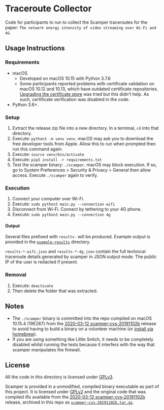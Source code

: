 # Traceroute Collector

Code for participants to run to collect the Scamper traceroutes for the paper:
`The network energy intensity of video streaming over Wi-Fi and 4G`.

## Usage Instructions

### Requirements

* macOS.
  * Developed on macOS 10.15 with Python 3.7.6
  * Some participants reported problems with certificate validation on macOS
    10.12 and 10.13, which have outdated certificate repositories. [Upgrading
    the certificate store](https://stackoverflow.com/a/61142526) was tried but
    this didn't help. As such, certificate verification was disabled in the
    code.
* Python 3.6+.

### Setup

1. Extract the release zip file into a new directory. In a terminal, `cd` into
   that directory.
2. Execute: `python3 -m venv venv`. macOS may ask you to download the free
   developer tools from Apple. Allow this to run when prompted then run this
   command again.
3. Execute: `source venv/bin/activate`
4. Execute: `pip3 install -r requirements.txt`
5. Test the scamper binary: `./scamper`. macOS may block execution. If so, go
   to System Preferences > Security & Privacy > General then allow access.
   Execute `./scamper` again to verify.

### Execution

1. Connect your computer over Wi-Fi.
2. Execute: `sudo python3 main.py --connection wifi`
3. Disconnect from Wi-Fi. Connect by tethering to your 4G phone.
4. Execute: `sudo python3 main.py --connection 4g`

#### Output

Several files prefixed with `results-` will be produced. Example output is
provided in the [`example-results`](/example-results) directory.

`results-*-wifi.json` and `results-*-4g.json` contain the full technical
traceroute details generated by scamper in JSON output mode. The public IP of
the user is redacted if present.

### Removal

1. Execute: `deactivate`
2. Then delete the folder that was extracted.

## Notes

* The `./scamper` binary is committed into the repo compiled on macOS 10.15.4
  (19E287) from the [2020-03-12
  scamper-cvs-20191102b](https://www.caida.org/tools/measurement/scamper/code/scamper-cvs-20191102b.tar.gz)
  release to avoid having to build a binary on a volunteer machine (or [install
  via homebrew](https://formulae.brew.sh/formula/scamper)).
* If you are using something like Little Snitch, it needs to be completely
  disabled whilst running the tests because it interfers with the way that
  scamper manipulates the firewall.

## License

All the code in this directory is licensed under
[GPLv3](https://www.gnu.org/licenses/gpl-3.0.txt).

Scamper is provided in a unmodified, compiled binary executable as part of this
project. It is licensed under
[GPLv2](https://www.gnu.org/licenses/old-licenses/gpl-2.0.html) and the
original code that was compiled ißs available from the [2020-03-12
scamper-cvs-20191102b](https://www.caida.org/tools/measurement/scamper/code/scamper-cvs-20191102b.tar.gz)
release, archived in this repo as
[`scamper-cvs-20191102b.tar.gz`](/scamper-cvs-20191102b.tar.gz).
